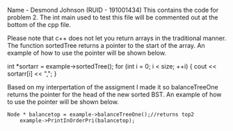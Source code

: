 Name - Desmond Johnson (RUID - 191001434)
This contains the code for problem 2. The int main used to test this file will be commented out at the bottom of the cpp file. 

Please note that c++ does not let you return arrays in the traditional manner. The function sortedTree returns a pointer to the start of the array. An example of how to use the pointer will be shown below.

int *sortarr = example->sortedTree();
		for (int i = 0; i < size; ++i) {
			cout << sortarr[i] << ",";
		}

Based on my interpertation of the assigment I made it so balanceTreeOne returns the pointer for the head of the new sorted BST. An example of how to use the pointer will be shown below.

	Node * balancetop = example->balanceTreeOne();//returns top2
		example->PrintInOrderPri(balancetop);



